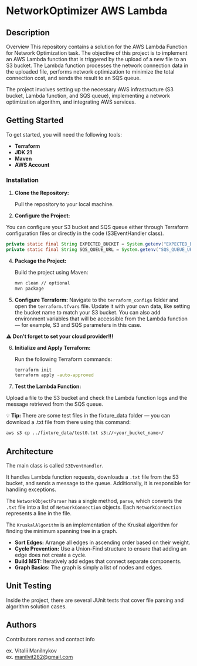 # NetworkOptimizer AWS Lambda



## Description

Overview
This repository contains a solution for the AWS Lambda Function for Network Optimization task. The objective of this project is to implement an AWS Lambda function that is triggered by the upload of a new file to an S3 bucket. The Lambda function processes the network connection data in the uploaded file, performs network optimization to minimize the total connection cost, and sends the result to an SQS queue.

The project involves setting up the necessary AWS infrastructure (S3 bucket, Lambda function, and SQS queue), implementing a network optimization algorithm, and integrating AWS services.

## Getting Started

To get started, you will need the following tools:

- **Terraform**
- **JDK 21**
- **Maven**
- **AWS Account**

### Installation

1. **Clone the Repository:**

   Pull the repository to your local machine.

2. **Configure the Project:**

You can configure your S3 bucket and SQS queue either through Terraform configuration files or directly in the code (S3EventHandler class).
   ```java
private static final String EXPECTED_BUCKET = System.getenv("EXPECTED_BUCKET");
private static final String SQS_QUEUE_URL = System.getenv("SQS_QUEUE_URL");
```


4. **Package the Project:**

   Build the project using Maven:

   ```bash
   mvn clean // optional
   mvn package

5. **Configure Terraform:** Navigate to the `terraform_configs` folder and open the `terraform.tfvars` file. Update it with your own data, like setting the bucket name to match your S3 bucket. You can also add environment variables that will be accessible from the Lambda function — for example, S3 and SQS parameters in this case.

⚠️ **Don’t forget to set your cloud provider!!!**

6. **Initialize and Apply Terraform:**

   Run the following Terraform commands:

   ```bash
   terraform init
   terraform apply -auto-approved
   ```

  7. **Test the Lambda Function:**

   Upload a file to the S3 bucket and check the Lambda function logs and the message retrieved from the SQS queue.
   
   💡 **Tip:** There are some test files in the fixture_data folder — you can download a .txt file from there using this command:
  
   ```bash
   aws s3 cp ../fixture_data/test0.txt s3://<your_bucket_name>/
   ```

   
   



## Architecture

The main class is called `S3EventHandler`. 

It handles Lambda function requests, downloads a `.txt` file from the S3 bucket, and sends a message to the queue. Additionally, it is responsible for handling exceptions.

The `NetworkObjectParser` has a single method, `parse`, which converts the `.txt` file into a list of `NetworkConnection` objects. Each `NetworkConnection` represents a line in the file.

The `KruskalAlgorithm` is an implementation of the Kruskal algorithm for finding the minimum spanning tree in a graph.

   - **Sort Edges:** Arrange all edges in ascending order based on their weight.
   - **Cycle Prevention:** Use a Union-Find structure to ensure that adding an edge does not create a cycle.
   - **Build MST:** Iteratively add edges that connect separate components.
   - **Graph Basics:** The graph is simply a list of nodes and edges.

## Unit Testing

Inside the project, there are several JUnit tests that cover file parsing and algorithm solution cases. 



## Authors

Contributors names and contact info

ex. Vitalii Manilnykov  
ex. manilvit282@gmail.com
